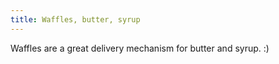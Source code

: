 ```yaml
---
title: Waffles, butter, syrup
---
```

Waffles are a great delivery mechanism for butter and syrup. :)
